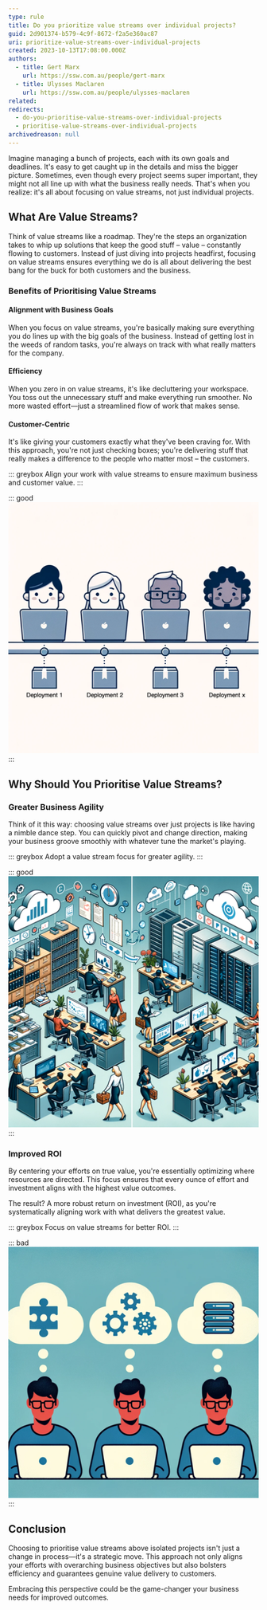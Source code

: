 ```yaml
---
type: rule
title: Do you prioritize value streams over individual projects?
guid: 2d901374-b579-4c9f-8672-f2a5e360ac87
uri: prioritize-value-streams-over-individual-projects
created: 2023-10-13T17:08:00.000Z
authors:
  - title: Gert Marx
    url: https://ssw.com.au/people/gert-marx
  - title: Ulysses Maclaren
    url: https://ssw.com.au/people/ulysses-maclaren
related:
redirects: 
  - do-you-prioritise-value-streams-over-individual-projects
  - prioritise-value-streams-over-individual-projects
archivedreason: null
---
```

Imagine managing a bunch of projects, each with its own goals and deadlines. It's easy to get caught up in the details and miss the bigger picture. Sometimes, even though every project seems super important, they might not all line up with what the business really needs. That's when you realize: it's all about focusing on value streams, not just individual projects.

<!--endintro-->

## What Are Value Streams?

Think of value streams like a roadmap. They're the steps an organization takes to whip up solutions that keep the good stuff – value – constantly flowing to customers. Instead of just diving into projects headfirst, focusing on value streams ensures everything we do is all about delivering the best bang for the buck for both customers and the business.

### Benefits of Prioritising Value Streams

#### Alignment with Business Goals

When you focus on value streams, you're basically making sure everything you do lines up with the big goals of the business. Instead of getting lost in the weeds of random tasks, you're always on track with what really matters for the company.

#### Efficiency

When you zero in on value streams, it's like decluttering your workspace. You toss out the unnecessary stuff and make everything run smoother. No more wasted effort—just a streamlined flow of work that makes sense.

#### Customer-Centric

It's like giving your customers exactly what they've been craving for. With this approach, you're not just checking boxes; you're delivering stuff that really makes a difference to the people who matter most – the customers.

::: greybox
Align your work with value streams to ensure maximum business and customer value.
:::

::: good
![Figure: Good Example - Prioritizing value streams ensures that all activities are aligned with delivering customer and business value.](Deployment.png)
:::

## Why Should You Prioritise Value Streams?

### Greater Business Agility

Think of it this way: choosing value streams over just projects is like having a nimble dance step. You can quickly pivot and change direction, making your business groove smoothly with whatever tune the market's playing.

::: greybox
Adopt a value stream focus for greater agility.
:::

::: good
![Figure: Good Example - A value stream focus allows for quicker adaptations to market changes.](Adaption.png)
:::

### Improved ROI

By centering your efforts on true value, you're essentially optimizing where resources are directed. This focus ensures that every ounce of effort and investment aligns with the highest value outcomes.

The result? A more robust return on investment (ROI), as you're systematically aligning work with what delivers the greatest value.

::: greybox
Focus on value streams for better ROI.
:::

::: bad
![Figure: Bad Example - Focusing on individual projects can lead to misaligned efforts and lower ROI.](Alignment.png)
:::

## Conclusion

Choosing to prioritise value streams above isolated projects isn't just a change in process—it's a strategic move. This approach not only aligns your efforts with overarching business objectives but also bolsters efficiency and guarantees genuine value delivery to customers.

Embracing this perspective could be the game-changer your business needs for improved outcomes.
